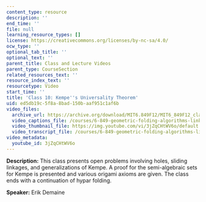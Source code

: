 ```yaml
---
content_type: resource
description: ''
end_time: ''
file: null
learning_resource_types: []
license: https://creativecommons.org/licenses/by-nc-sa/4.0/
ocw_type: ''
optional_tab_title: ''
optional_text: ''
parent_title: Class and Lecture Videos
parent_type: CourseSection
related_resources_text: ''
resource_index_text: ''
resourcetype: Video
start_time: ''
title: 'Class 10: Kempe''s Universality Theorem'
uid: ed5db19c-5f8a-8bad-150b-aaf951c1af6b
video_files:
  archive_url: https://archive.org/download/MIT6.849F12/MIT6_849F12_class10_300k.mp4
  video_captions_file: /courses/6-849-geometric-folding-algorithms-linkages-origami-polyhedra-fall-2012/ce2a77b4b4b75a78a4f9845bf76bf238_3jZqCHtWV6o.vtt
  video_thumbnail_file: https://img.youtube.com/vi/3jZqCHtWV6o/default.jpg
  video_transcript_file: /courses/6-849-geometric-folding-algorithms-linkages-origami-polyhedra-fall-2012/c14bd622f00af94b4ebf3a727762f77d_3jZqCHtWV6o.pdf
video_metadata:
  youtube_id: 3jZqCHtWV6o
---
```


**Description:** This class presents open problems involving holes, sliding linkages, and generalizations of Kempe. A proof for the semi-algebraic sets for Kempe is presented and various origami axioms are given. The class ends with a continuation of hypar folding.

**Speaker:** Erik Demaine

